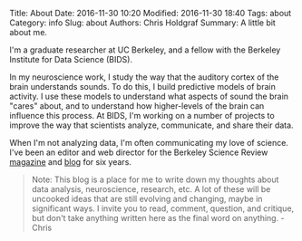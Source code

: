 Title: About
Date: 2016-11-30 10:20
Modified: 2016-11-30 18:40
Tags: about
Category: info
Slug: about
Authors: Chris Holdgraf
Summary: A little bit about me.

I'm a graduate researcher at UC Berkeley, and a fellow with the Berkeley Institute for Data Science (BIDS).

In my neuroscience work, I study the way that the auditory cortex of the brain understands sounds. To do this, I build predictive models of brain activity. I use these models to understand what aspects of sound the brain "cares" about, and to understand how higher-levels of the brain can influence this process. At BIDS, I'm working on a number of projects to improve the way that scientists analyze, communicate, and share their data.

When I'm not analyzing data, I'm often communicating my love of science. I've been an editor and web director for the Berkeley Science Review [magazine](http://berkeleysciencereview.com/read) and [blog](http://berkeleysciencereview.com) for six years.

> Note: This blog is a place for me to write down my thoughts about data analysis, neuroscience, research, etc. A lot of these will be uncooked ideas that are still evolving and changing, maybe in significant ways. I invite you to read, comment, question, and critique, but don't take anything written here as the final word on anything. -Chris